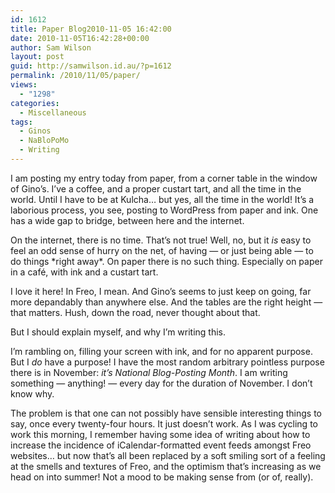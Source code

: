 ```yaml
---
id: 1612
title: Paper Blog2010-11-05 16:42:00
date: 2010-11-05T16:42:28+00:00
author: Sam Wilson
layout: post
guid: http://samwilson.id.au/?p=1612
permalink: /2010/11/05/paper/
views:
  - "1298"
categories:
  - Miscellaneous
tags:
  - Ginos
  - NaBloPoMo
  - Writing
---
```

I am posting my entry today from paper, from a corner table in the window of Gino’s.
I’ve a coffee, and a proper custart tart, and all the time in the world. Until I have to be at Kulcha… but yes, all the time in the world! It’s a laborious process, you see, posting to WordPress from paper and ink. One has a wide gap to bridge, between here and the internet.

On the internet, there is no time. That’s not true! Well, no, but it _is_ easy to feel an odd sense of hurry on the net, of having — or just being able — to do things \*right away\*. On paper there is no such thing. Especially on paper in a café, with ink and a custart tart.

I love it here! In Freo, I mean. And Gino’s seems to just keep on going, far more depandably than anywhere else. And the tables are the right height — that matters. Hush, down the road, never thought about that.

But I should explain myself, and why I’m writing this.

I’m rambling on, filling your screen with ink, and for no apparent purpose. But I _do_ have a purpose! I have the most random arbitrary pointless purpose there is in November: _it’s National Blog-Posting Month_. I am writing something — anything! — every day for the duration of November. I don’t know why.

The problem is that one can not possibly have sensible interesting things to say, once every twenty-four hours. It just doesn’t work. As I was cycling to work this morning, I remember having some idea of writing about how to increase the incidence of iCalendar-formatted event feeds amongst Freo websites… but now that’s all been replaced by a soft smiling sort of a feeling at the smells and textures of Freo, and the optimism that’s increasing as we head on into summer! Not a mood to be making sense from (or of, really).